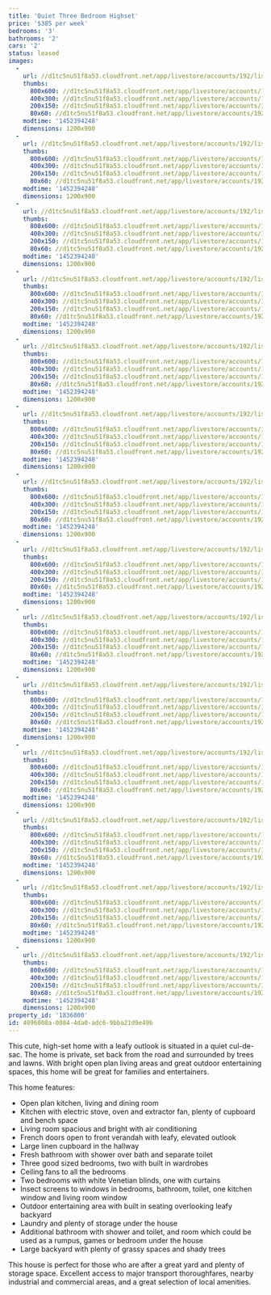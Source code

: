 ```yaml
---
title: 'Quiet Three Bedroom Highset'
price: '$385 per week'
bedrooms: '3'
bathrooms: '2'
cars: '2'
status: leased
images:
  -
    url: //d1tc5nu51f8a53.cloudfront.net/app/livestore/accounts/192/listings/656688/images/_MG_8935_2238116455_20160110122645.jpg
    thumbs:
      800x600: //d1tc5nu51f8a53.cloudfront.net/app/livestore/accounts/192/listings/656688/images/_MG_8935_2238116455_20160110122645_800x600.jpg
      400x300: //d1tc5nu51f8a53.cloudfront.net/app/livestore/accounts/192/listings/656688/images/_MG_8935_2238116455_20160110122645_400x300.jpg
      200x150: //d1tc5nu51f8a53.cloudfront.net/app/livestore/accounts/192/listings/656688/images/_MG_8935_2238116455_20160110122645_200x150.jpg
      80x60: //d1tc5nu51f8a53.cloudfront.net/app/livestore/accounts/192/listings/656688/images/_MG_8935_2238116455_20160110122645_80x60.jpg
    modtime: '1452394248'
    dimensions: 1200x900
  -
    url: //d1tc5nu51f8a53.cloudfront.net/app/livestore/accounts/192/listings/656688/images/Untitled_HDR8_9196781260_20160110123735.jpg
    thumbs:
      800x600: //d1tc5nu51f8a53.cloudfront.net/app/livestore/accounts/192/listings/656688/images/Untitled_HDR8_9196781260_20160110123735_800x600.jpg
      400x300: //d1tc5nu51f8a53.cloudfront.net/app/livestore/accounts/192/listings/656688/images/Untitled_HDR8_9196781260_20160110123735_400x300.jpg
      200x150: //d1tc5nu51f8a53.cloudfront.net/app/livestore/accounts/192/listings/656688/images/Untitled_HDR8_9196781260_20160110123735_200x150.jpg
      80x60: //d1tc5nu51f8a53.cloudfront.net/app/livestore/accounts/192/listings/656688/images/Untitled_HDR8_9196781260_20160110123735_80x60.jpg
    modtime: '1452394248'
    dimensions: 1200x900
  -
    url: //d1tc5nu51f8a53.cloudfront.net/app/livestore/accounts/192/listings/656688/images/Untitled_HDR10_7585794051_20160110123035.jpg
    thumbs:
      800x600: //d1tc5nu51f8a53.cloudfront.net/app/livestore/accounts/192/listings/656688/images/Untitled_HDR10_7585794051_20160110123035_800x600.jpg
      400x300: //d1tc5nu51f8a53.cloudfront.net/app/livestore/accounts/192/listings/656688/images/Untitled_HDR10_7585794051_20160110123035_400x300.jpg
      200x150: //d1tc5nu51f8a53.cloudfront.net/app/livestore/accounts/192/listings/656688/images/Untitled_HDR10_7585794051_20160110123035_200x150.jpg
      80x60: //d1tc5nu51f8a53.cloudfront.net/app/livestore/accounts/192/listings/656688/images/Untitled_HDR10_7585794051_20160110123035_80x60.jpg
    modtime: '1452394248'
    dimensions: 1200x900
  -
    url: //d1tc5nu51f8a53.cloudfront.net/app/livestore/accounts/192/listings/656688/images/Untitled_HDR2_5503150197_20160110122622.jpg
    thumbs:
      800x600: //d1tc5nu51f8a53.cloudfront.net/app/livestore/accounts/192/listings/656688/images/Untitled_HDR2_5503150197_20160110122622_800x600.jpg
      400x300: //d1tc5nu51f8a53.cloudfront.net/app/livestore/accounts/192/listings/656688/images/Untitled_HDR2_5503150197_20160110122622_400x300.jpg
      200x150: //d1tc5nu51f8a53.cloudfront.net/app/livestore/accounts/192/listings/656688/images/Untitled_HDR2_5503150197_20160110122622_200x150.jpg
      80x60: //d1tc5nu51f8a53.cloudfront.net/app/livestore/accounts/192/listings/656688/images/Untitled_HDR2_5503150197_20160110122622_80x60.jpg
    modtime: '1452394248'
    dimensions: 1200x900
  -
    url: //d1tc5nu51f8a53.cloudfront.net/app/livestore/accounts/192/listings/656688/images/Untitled_HDR15_2041274314_20160110122658.jpg
    thumbs:
      800x600: //d1tc5nu51f8a53.cloudfront.net/app/livestore/accounts/192/listings/656688/images/Untitled_HDR15_2041274314_20160110122658_800x600.jpg
      400x300: //d1tc5nu51f8a53.cloudfront.net/app/livestore/accounts/192/listings/656688/images/Untitled_HDR15_2041274314_20160110122658_400x300.jpg
      200x150: //d1tc5nu51f8a53.cloudfront.net/app/livestore/accounts/192/listings/656688/images/Untitled_HDR15_2041274314_20160110122658_200x150.jpg
      80x60: //d1tc5nu51f8a53.cloudfront.net/app/livestore/accounts/192/listings/656688/images/Untitled_HDR15_2041274314_20160110122658_80x60.jpg
    modtime: '1452394248'
    dimensions: 1200x900
  -
    url: //d1tc5nu51f8a53.cloudfront.net/app/livestore/accounts/192/listings/656688/images/Untitled_HDR13_1107104029_20160110124748.jpg
    thumbs:
      800x600: //d1tc5nu51f8a53.cloudfront.net/app/livestore/accounts/192/listings/656688/images/Untitled_HDR13_1107104029_20160110124748_800x600.jpg
      400x300: //d1tc5nu51f8a53.cloudfront.net/app/livestore/accounts/192/listings/656688/images/Untitled_HDR13_1107104029_20160110124748_400x300.jpg
      200x150: //d1tc5nu51f8a53.cloudfront.net/app/livestore/accounts/192/listings/656688/images/Untitled_HDR13_1107104029_20160110124748_200x150.jpg
      80x60: //d1tc5nu51f8a53.cloudfront.net/app/livestore/accounts/192/listings/656688/images/Untitled_HDR13_1107104029_20160110124748_80x60.jpg
    modtime: '1452394248'
    dimensions: 1200x900
  -
    url: //d1tc5nu51f8a53.cloudfront.net/app/livestore/accounts/192/listings/656688/images/Untitled_HDR12_2680028002_20160110124329.jpg
    thumbs:
      800x600: //d1tc5nu51f8a53.cloudfront.net/app/livestore/accounts/192/listings/656688/images/Untitled_HDR12_2680028002_20160110124329_800x600.jpg
      400x300: //d1tc5nu51f8a53.cloudfront.net/app/livestore/accounts/192/listings/656688/images/Untitled_HDR12_2680028002_20160110124329_400x300.jpg
      200x150: //d1tc5nu51f8a53.cloudfront.net/app/livestore/accounts/192/listings/656688/images/Untitled_HDR12_2680028002_20160110124329_200x150.jpg
      80x60: //d1tc5nu51f8a53.cloudfront.net/app/livestore/accounts/192/listings/656688/images/Untitled_HDR12_2680028002_20160110124329_80x60.jpg
    modtime: '1452394248'
    dimensions: 1200x900
  -
    url: //d1tc5nu51f8a53.cloudfront.net/app/livestore/accounts/192/listings/656688/images/Untitled_HDR14_5889804298_20160110125044.jpg
    thumbs:
      800x600: //d1tc5nu51f8a53.cloudfront.net/app/livestore/accounts/192/listings/656688/images/Untitled_HDR14_5889804298_20160110125044_800x600.jpg
      400x300: //d1tc5nu51f8a53.cloudfront.net/app/livestore/accounts/192/listings/656688/images/Untitled_HDR14_5889804298_20160110125044_400x300.jpg
      200x150: //d1tc5nu51f8a53.cloudfront.net/app/livestore/accounts/192/listings/656688/images/Untitled_HDR14_5889804298_20160110125044_200x150.jpg
      80x60: //d1tc5nu51f8a53.cloudfront.net/app/livestore/accounts/192/listings/656688/images/Untitled_HDR14_5889804298_20160110125044_80x60.jpg
    modtime: '1452394248'
    dimensions: 1200x900
  -
    url: //d1tc5nu51f8a53.cloudfront.net/app/livestore/accounts/192/listings/656688/images/_MG_8936_9489980899_20160110122629.jpg
    thumbs:
      800x600: //d1tc5nu51f8a53.cloudfront.net/app/livestore/accounts/192/listings/656688/images/_MG_8936_9489980899_20160110122629_800x600.jpg
      400x300: //d1tc5nu51f8a53.cloudfront.net/app/livestore/accounts/192/listings/656688/images/_MG_8936_9489980899_20160110122629_400x300.jpg
      200x150: //d1tc5nu51f8a53.cloudfront.net/app/livestore/accounts/192/listings/656688/images/_MG_8936_9489980899_20160110122629_200x150.jpg
      80x60: //d1tc5nu51f8a53.cloudfront.net/app/livestore/accounts/192/listings/656688/images/_MG_8936_9489980899_20160110122629_80x60.jpg
    modtime: '1452394248'
    dimensions: 1200x900
  -
    url: //d1tc5nu51f8a53.cloudfront.net/app/livestore/accounts/192/listings/656688/images/_MG_8933_8835602217_20160110122708.jpg
    thumbs:
      800x600: //d1tc5nu51f8a53.cloudfront.net/app/livestore/accounts/192/listings/656688/images/_MG_8933_8835602217_20160110122708_800x600.jpg
      400x300: //d1tc5nu51f8a53.cloudfront.net/app/livestore/accounts/192/listings/656688/images/_MG_8933_8835602217_20160110122708_400x300.jpg
      200x150: //d1tc5nu51f8a53.cloudfront.net/app/livestore/accounts/192/listings/656688/images/_MG_8933_8835602217_20160110122708_200x150.jpg
      80x60: //d1tc5nu51f8a53.cloudfront.net/app/livestore/accounts/192/listings/656688/images/_MG_8933_8835602217_20160110122708_80x60.jpg
    modtime: '1452394248'
    dimensions: 1200x900
  -
    url: //d1tc5nu51f8a53.cloudfront.net/app/livestore/accounts/192/listings/656688/images/_MG_9005_301250619_20160110122603.jpg
    thumbs:
      800x600: //d1tc5nu51f8a53.cloudfront.net/app/livestore/accounts/192/listings/656688/images/_MG_9005_301250619_20160110122603_800x600.jpg
      400x300: //d1tc5nu51f8a53.cloudfront.net/app/livestore/accounts/192/listings/656688/images/_MG_9005_301250619_20160110122603_400x300.jpg
      200x150: //d1tc5nu51f8a53.cloudfront.net/app/livestore/accounts/192/listings/656688/images/_MG_9005_301250619_20160110122603_200x150.jpg
      80x60: //d1tc5nu51f8a53.cloudfront.net/app/livestore/accounts/192/listings/656688/images/_MG_9005_301250619_20160110122603_80x60.jpg
    modtime: '1452394248'
    dimensions: 1200x900
  -
    url: //d1tc5nu51f8a53.cloudfront.net/app/livestore/accounts/192/listings/656688/images/_MG_8945_6052401764_20160110122552.jpg
    thumbs:
      800x600: //d1tc5nu51f8a53.cloudfront.net/app/livestore/accounts/192/listings/656688/images/_MG_8945_6052401764_20160110122552_800x600.jpg
      400x300: //d1tc5nu51f8a53.cloudfront.net/app/livestore/accounts/192/listings/656688/images/_MG_8945_6052401764_20160110122552_400x300.jpg
      200x150: //d1tc5nu51f8a53.cloudfront.net/app/livestore/accounts/192/listings/656688/images/_MG_8945_6052401764_20160110122552_200x150.jpg
      80x60: //d1tc5nu51f8a53.cloudfront.net/app/livestore/accounts/192/listings/656688/images/_MG_8945_6052401764_20160110122552_80x60.jpg
    modtime: '1452394248'
    dimensions: 1200x900
  -
    url: //d1tc5nu51f8a53.cloudfront.net/app/livestore/accounts/192/listings/656688/images/_MG_8943_6868998357_20160110122539.jpg
    thumbs:
      800x600: //d1tc5nu51f8a53.cloudfront.net/app/livestore/accounts/192/listings/656688/images/_MG_8943_6868998357_20160110122539_800x600.jpg
      400x300: //d1tc5nu51f8a53.cloudfront.net/app/livestore/accounts/192/listings/656688/images/_MG_8943_6868998357_20160110122539_400x300.jpg
      200x150: //d1tc5nu51f8a53.cloudfront.net/app/livestore/accounts/192/listings/656688/images/_MG_8943_6868998357_20160110122539_200x150.jpg
      80x60: //d1tc5nu51f8a53.cloudfront.net/app/livestore/accounts/192/listings/656688/images/_MG_8943_6868998357_20160110122539_80x60.jpg
    modtime: '1452394248'
    dimensions: 1200x900
  -
    url: //d1tc5nu51f8a53.cloudfront.net/app/livestore/accounts/192/listings/656688/images/Untitled_HDR4_2868265081_20160110122706.jpg
    thumbs:
      800x600: //d1tc5nu51f8a53.cloudfront.net/app/livestore/accounts/192/listings/656688/images/Untitled_HDR4_2868265081_20160110122706_800x600.jpg
      400x300: //d1tc5nu51f8a53.cloudfront.net/app/livestore/accounts/192/listings/656688/images/Untitled_HDR4_2868265081_20160110122706_400x300.jpg
      200x150: //d1tc5nu51f8a53.cloudfront.net/app/livestore/accounts/192/listings/656688/images/Untitled_HDR4_2868265081_20160110122706_200x150.jpg
      80x60: //d1tc5nu51f8a53.cloudfront.net/app/livestore/accounts/192/listings/656688/images/Untitled_HDR4_2868265081_20160110122706_80x60.jpg
    modtime: '1452394248'
    dimensions: 1200x900
property_id: '1836800'
id: 4096008a-0084-4da0-adc6-9bba21d9e49b
---
```

This cute, high-set home with a leafy outlook  is situated in a quiet cul-de-sac. The home is private, set back from the road and surrounded by trees and lawns. With bright open plan living areas and great outdoor entertaining spaces, this home will be great for families and entertainers.

This home features:

*  Open plan kitchen, living and dining room
*  Kitchen with electric stove, oven and extractor fan, plenty of cupboard and bench space
*  Living room spacious and bright with air conditioning
*  French doors open to front verandah with leafy, elevated outlook
*  Large linen cupboard in the hallway
*  Fresh bathroom with shower over bath and separate toilet
*  Three good sized bedrooms, two with built in wardrobes
*  Ceiling fans to all the bedrooms
*  Two bedrooms with white Venetian blinds, one with curtains
*  Insect screens to windows in bedrooms, bathroom, toilet, one kitchen window and living room window
*  Outdoor entertaining area with built in seating overlooking leafy backyard
*  Laundry and plenty of storage under the house
*  Additional bathroom with shower and toilet, and room which could be used as a rumpus, games or bedroom under the house
*  Large backyard with plenty of grassy spaces and shady trees

This house is perfect for those who are after a great yard and plenty of storage space. Excellent access to major transport thoroughfares, nearby industrial and commercial areas, and a great selection of local amenities.